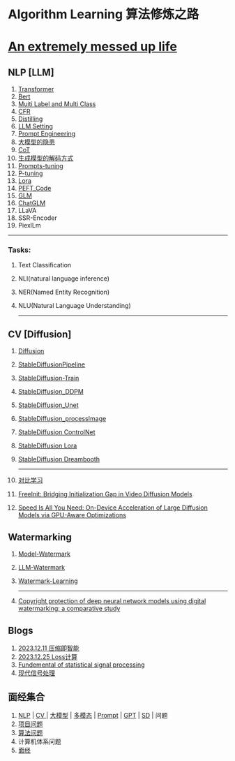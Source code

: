 # Algorithm Learning 算法修炼之路
# [An extremely messed up life](https://github.com/Hlufies/Algorithm_Learning/blob/main/An%20extremely%20messed%20up%20life.md)
## NLP [LLM]
1. [Transformer](https://github.com/Hlufies/Algorithm_Learning/blob/main/Code/Transformer)
1. [Bert](https://github.com/Hlufies/Algorithm_Learning/blob/main/NLP/Bert.md)
2. [Muiti Label and Multi Class](https://github.com/Hlufies/Algorithm_Learning/blob/main/NLP/Multi%20label%20and%20Multi%20class.md)
3. [CFR]()
4. [Distilling](https://github.com/Hlufies/Algorithm_Learning/blob/main/NLP/Distillation.md)
5. [LLM Setting]()
6. [Prompt Engineering](https://github.com/Hlufies/Algorithm_Learning/blob/main/Prompt%20Engineering.md)
7. [大模型的隐患](https://github.com/Hlufies/Algorithm_Learning/blob/main/NLP/%E5%A4%A7%E6%A8%A1%E5%9E%8B%E7%9A%84%E9%9A%90%E6%82%A3.md)
8. [CoT](https://github.com/Hlufies/Algorithm_Learning/blob/main/NLP/CoT.md)
10. [生成模型的解码方式](https://github.com/Hlufies/Algorithm_Learning/blob/main/NLP/%E7%94%9F%E6%88%90%E6%A8%A1%E5%9E%8B%E7%9A%84%E8%A7%A3%E7%A0%81%E6%96%B9%E5%BC%8F.md)
11. [Prompts-tuning](https://github.com/Hlufies/Algorithm_Learning/blob/main/NLP/Prompts-tuning.md)
12. [P-tuning](https://github.com/Hlufies/Algorithm_Learning/blob/main/NLP/P-tuning.md)
13. [Lora](https://github.com/Hlufies/Algorithm_Learning/blob/main/NLP/Lora.md)
15. [PEFT_Code]()
16. [GLM](https://github.com/Hlufies/Algorithm_Learning/blob/main/NLP/GLM.md)
17. [ChatGLM]()
18. LLaVA
19. SSR-Encoder
20. PiexlLm
    
   ------------------------------------------------------------------------------------------------------

### Tasks:
1. Text Classification 
2. NLI(natural language inference)
3. NER(Named Entity Recognition)
4. NLU(Natural Language Understanding)
   
   ------------------------------------------------------------------------------------------------------

## CV [Diffusion]
1. [Diffusion](https://arxiv.org/abs/2006.11239)
2. [StableDiffusionPipeline](https://github.com/Hlufies/Algorithm_Learning/blob/main/CV/StableDiffusionPipeline.md)
3. [StableDiffusion-Train](https://github.com/Hlufies/Algorithm_Learning/blob/main/CV/StableDiffusion-Train.md)
4. [StableDiffusion_DDPM](https://github.com/Hlufies/Algorithm_Learning/blob/main/CV/StableDiffusion_DDPM.md)
5. [StableDiffusion_Unet]()
6. [StableDiffusion_processImage](https://github.com/Hlufies/Algorithm_Learning/blob/main/CV/StableDifffusion_processImage.md)
7. [StableDiffusion ControlNet]()
8. [StableDiffusion Lora]()
9. [StableDiffusion Dreambooth]()
    
    -------------------------------------------------------------------------------------------------------
   
1. [对比学习](https://github.com/Hlufies/Algorithm_Learning/blob/main/CV/%E5%AF%B9%E6%AF%94%E5%AD%A6%E4%B9%A0.md)
2. [FreeInit: Bridging Initialization Gap in Video Diffusion Models](https://github.com/Hlufies/Algorithm_Learning/blob/main/CV/FreeInit%3A%20Bridging%20Initialization%20Gap%20in%20Video%20Diffusion%20Models.md)
3. [Speed Is All You Need: On-Device Acceleration of Large Diffusion Models via GPU-Aware Optimizations](https://github.com/Hlufies/Algorithm_Learning/blob/main/CV/Speed%20Is%20All%20You%20Need.md)
   
## Watermarking
1. [Model-Watermark](https://github.com/Hlufies/Model-Watermark.git)
2. [LLM-Watermark](https://github.com/zhaojunGUO/Awesome-LLM-Watermark.git)
3. [Watermark-Learning](https://github.com/20110240069/Watermark-Learning-Resources.git)

   ------------------------------------------------------------------------------------------------------
1. [Copyright protection of deep neural network models using digital watermarking: a comparative study]()

## Blogs
1. [2023.12.11 压缩即智能](https://github.com/Hlufies/Algorithm_Learning/blob/main/Blogs/%E5%8E%8B%E7%BC%A9%E5%8D%B3%E6%99%BA%E8%83%BD%202023.12.11.md)
2. [2023.12.25 Loss计算]()
3. [Fundemental of statistical signal processing]()
4. [现代信号处理]()

## 面经集合
1. [NLP](https://github.com/Hlufies/Algorithm_Learning/tree/main) | [CV ]() | [大模型]() | [多模态]() | [Prompt](https://github.com/Hlufies/Algorithm_Learning/blob/main/Prompt%20Engineering.md) | [GPT]() | [SD](https://github.com/Hlufies/Algorithm_Learning/blob/main/SD.md) | 问题
2. [项目问题]()
3. [算法问题](https://github.com/Hlufies/Algorithm_Learning/blob/main/%E7%AE%97%E6%B3%95/%E7%AE%97%E6%B3%95%E9%97%AE%E9%A2%98.md)
4. 计算机体系问题
5. [面经](https://github.com/Hlufies/Algorithm_Learning/blob/main/%E9%9D%A2%E7%BB%8F/%E9%9D%A2%E7%BB%8F.md)
